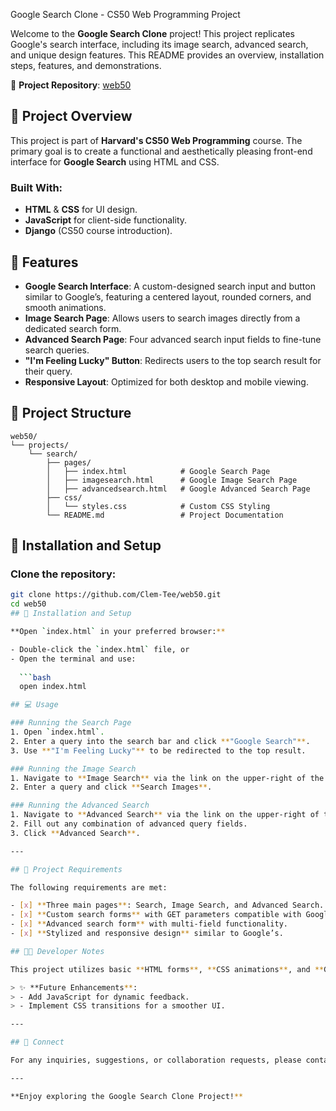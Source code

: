 
Google Search Clone - CS50 Web Programming Project

Welcome to the **Google Search Clone** project! This project replicates Google's search interface, including its image search, advanced search, and unique design features. This README provides an overview, installation steps, features, and demonstrations.

📍 **Project Repository**: [web50](https://github.com/Clem-Tee/web50)

## 📖 Project Overview

This project is part of **Harvard's CS50 Web Programming** course. The primary goal is to create a functional and aesthetically pleasing front-end interface for **Google Search** using HTML and CSS.

### Built With:
- **HTML** & **CSS** for UI design.
- **JavaScript** for client-side functionality.
- **Django** (CS50 course introduction).

## 🚀 Features

- **Google Search Interface**: A custom-designed search input and button similar to Google’s, featuring a centered layout, rounded corners, and smooth animations.
- **Image Search Page**: Allows users to search images directly from a dedicated search form.
- **Advanced Search Page**: Four advanced search input fields to fine-tune search queries.
- **"I'm Feeling Lucky" Button**: Redirects users to the top search result for their query.
- **Responsive Layout**: Optimized for both desktop and mobile viewing.

## 📂 Project Structure

```plaintext
web50/
└── projects/
    └── search/
        ├── pages/
        │   ├── index.html            # Google Search Page
        │   ├── imagesearch.html      # Google Image Search Page
        │   ├── advancedsearch.html   # Google Advanced Search Page
        ├── css/
        │   └── styles.css            # Custom CSS Styling
        └── README.md                 # Project Documentation
```

## 🔧 Installation and Setup

### Clone the repository:
```bash
git clone https://github.com/Clem-Tee/web50.git
cd web50
## 🔧 Installation and Setup

**Open `index.html` in your preferred browser:**

- Double-click the `index.html` file, or
- Open the terminal and use:
  
  ```bash
  open index.html

## 💻 Usage

### Running the Search Page
1. Open `index.html`.
2. Enter a query into the search bar and click **"Google Search"**.
3. Use **"I'm Feeling Lucky"** to be redirected to the top result.

### Running the Image Search
1. Navigate to **Image Search** via the link on the upper-right of the Search Page.
2. Enter a query and click **Search Images**.

### Running the Advanced Search
1. Navigate to **Advanced Search** via the link on the upper-right of the Search Page.
2. Fill out any combination of advanced query fields.
3. Click **Advanced Search**.

---

## 📝 Project Requirements

The following requirements are met:

- [x] **Three main pages**: Search, Image Search, and Advanced Search.
- [x] **Custom search forms** with GET parameters compatible with Google Search.
- [x] **Advanced search form** with multi-field functionality.
- [x] **Stylized and responsive design** similar to Google’s.

## 🧑‍💻 Developer Notes

This project utilizes basic **HTML forms**, **CSS animations**, and **GET requests**, and is structured to support further development if desired.

> ✨ **Future Enhancements**:
> - Add JavaScript for dynamic feedback.
> - Implement CSS transitions for a smoother UI.

---

## 🤝 Connect

For any inquiries, suggestions, or collaboration requests, please contact me at [Clem-Tee GitHub](https://github.com/Clem-Tee).

---

**Enjoy exploring the Google Search Clone Project!**

